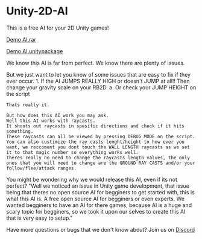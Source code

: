# Unity-2D-AI
This is a free AI for your 2D Unity games!

[Demo AI.rar](https://github.com/JareBear12418/Unity-2D-AI/blob/master/Demo%20AI.rar)

[Demo AI.unitypackage](https://thecodingjsoftware.weebly.com/uploads/1/2/6/9/126914047/ai_demo_scene.unitypackage)


We know this AI is far from perfect.
We know there are plenty of issues.

But we just want to let you know of some issues that are easy to fix if they ever occur.
    1. If the AI JUMPS REALLY HIGH or doesn't JUMP at all!! Then change your gravity scale on your RB2D.
        a. Or check your JUMP HEIGHT on the script
    
    Thats really it.

    But how does this AI work you may ask.
    Well this AI works with raycasts.
    It shoots out raycasts in spesific directions and check if it hits something.
    These raycasts can all be viewed by pressing DEBUG MODE on the script. You can also custimize the ray casts lenght/height to how ever you want, we reccoment you dont touch the WALL LENGTH raycasts as we set it to that magic number so everything works well.
    Theres really no need to change the raycasts length values, the only ones that you will need to change are the GROUND RAY CASTS and/or your follow/flee/attack ranges.

You might be wondering why we would release this AI, even if its not perfect?
"Well we noticed an issue in Unity game development, that issue being that theres no open source AI for begginers to get started with, this is what this AI is. A free open source AI for begginers or even experts. We wanted begginers to have an AI for there games, because AI is a huge and scary topic for begginers, so we took it upon our selves to create this AI that is very easy to setup."

Have more questions or bugs that we don't know about?
Join us on [Discord](https://discord.gg/EtrSc4s)
